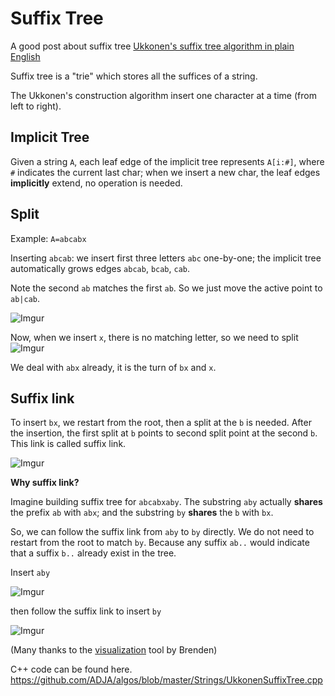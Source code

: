 Suffix Tree
===

A good post about suffix tree
[Ukkonen's suffix tree algorithm in plain English](https://stackoverflow.com/questions/9452701/ukkonens-suffix-tree-algorithm-in-plain-english)

Suffix tree is a "trie" which stores all the suffices of a string.

The Ukkonen's construction algorithm insert one character at a time (from left to right).

Implicit Tree
---
Given a string `A`, each leaf edge of the implicit tree represents `A[i:#]`, where `#` indicates the current last char; when we insert a new char, the leaf edges **implicitly** extend, no operation is needed.

Split
---
Example: `A=abcabx`

Inserting `abcab`: we insert first three letters `abc` one-by-one; the implicit tree automatically grows edges `abcab`, `bcab`, `cab`. 

Note the second `ab` matches the first `ab`. So we just move the active point to `ab|cab`.

![Imgur](https://i.imgur.com/n7c2xx8.png)

Now, when we insert `x`, there is no matching letter, so we need to split
![Imgur](https://i.imgur.com/BGIgKA5.png)

We deal with `abx` already, it is the turn of `bx` and `x`.

Suffix link
---
To insert `bx`, we restart from the root, then a split at the `b` is needed. After the insertion, the first split at `b` points to second split point at the second `b`. This link is called suffix link.

![Imgur](https://i.imgur.com/EmRp5Rf.png)


**Why suffix link?**

Imagine building suffix tree for `abcabxaby`. The substring `aby` actually **shares** the prefix `ab` with `abx`; and the substring `by` **shares** the `b` with `bx`. 

So, we can follow the suffix link from `aby` to `by` directly. We do not need to restart from the root to match `by`. Because any suffix `ab..` would indicate that a suffix `b..` already exist in the tree.

Insert `aby`

![Imgur](https://i.imgur.com/3OtL7xK.png)

then follow the suffix link to insert `by`

![Imgur](https://i.imgur.com/nr6LGOa.png)

(Many thanks to the [visualization](http://brenden.github.io/ukkonen-animation/) tool by Brenden)

C++ code can be found here.
https://github.com/ADJA/algos/blob/master/Strings/UkkonenSuffixTree.cpp

